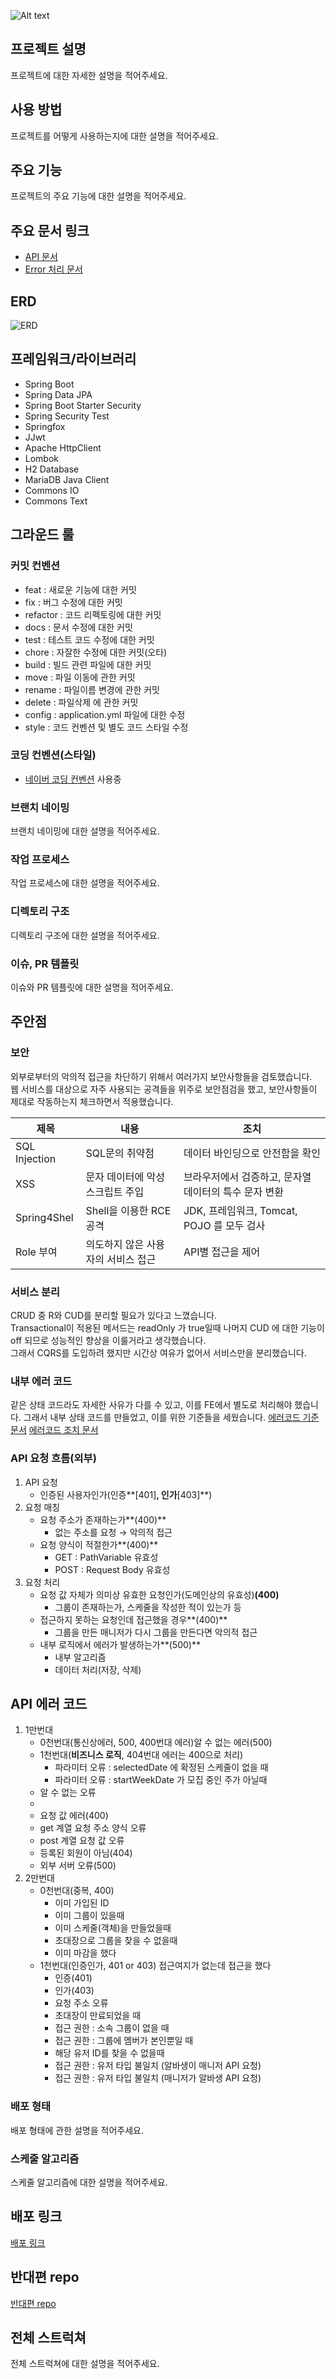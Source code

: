 ![Alt text](gitsource/%EB%85%B8%EC%85%98%EB%B0%B0%EB%84%884.png)

## 프로젝트 설명

프로젝트에 대한 자세한 설명을 적어주세요.

## 사용 방법

프로젝트를 어떻게 사용하는지에 대한 설명을 적어주세요.

## 주요 기능

프로젝트의 주요 기능에 대한 설명을 적어주세요.

## 주요 문서 링크

- [API 문서](링크를_넣어주세요)
- [Error 처리 문서](링크를_넣어주세요)

## ERD

![ERD](이미지경로를_넣어주세요)

## 프레임워크/라이브러리

- Spring Boot
- Spring Data JPA
- Spring Boot Starter Security
- Spring Security Test
- Springfox
- JJwt
- Apache HttpClient
- Lombok
- H2 Database
- MariaDB Java Client
- Commons IO
- Commons Text

## 그라운드 룰

### 커밋 컨벤션

- feat : 새로운 기능에 대한 커밋
- fix : 버그 수정에 대한 커밋
- refactor : 코드 리펙토링에 대한 커밋
- docs : 문서 수정에 대한 커밋
- test : 테스트 코드 수정에 대한 커밋
- chore : 자잘한 수정에 대한 커밋(오타)
- build : 빌드 관련 파일에 대한 커밋
- move : 파일 이동에 관한 커밋
- rename : 파일이름 변경에 관한 커밋
- delete : 파일삭제 에 관한 커밋
- config : application.yml 파일에 대한 수정
- style : 코드 컨벤션 및 별도 코드 스타일 수정

### 코딩 컨벤션(스타일)

- [네이버 코딩 컨벤션](https://naver.github.io/hackday-conventions-java/) 사용중

### 브랜치 네이밍

브랜치 네이밍에 대한 설명을 적어주세요.

### 작업 프로세스

작업 프로세스에 대한 설명을 적어주세요.

### 디렉토리 구조

디렉토리 구조에 대한 설명을 적어주세요.

### 이슈, PR 템플릿

이슈와 PR 템플릿에 대한 설명을 적어주세요.

## 주안점

### 보안
외부로부터의 악의적 접근을 차단하기 위해서 여러가지 보안사항들을 검토했습니다.  
웹 서비스를 대상으로 자주 사용되는 공격들을 위주로 보안점검을 했고, 보안사항들이 제대로 작동하는지 체크하면서 적용했습니다.

|제목|내용|조치|
|------|---|---|
|SQL Injection|SQL문의 취약점|데이터 바인딩으로 안전함을 확인|
|XSS|문자 데이터에 악성 스크립트 주입|브라우저에서 검증하고, 문자열 데이터의 특수 문자 변환|
|Spring4Shel|Shell을 이용한 RCE 공격|JDK, 프레임워크, Tomcat, POJO 를 모두 검사|
|Role 부여|의도하지 않은 사용자의 서비스 접근|API별 접근을 제어|

### 서비스 분리
CRUD 중 R와 CUD를 분리할 필요가 있다고 느꼈습니다.  
Transactional이 적용된 메서드는 readOnly 가 true일때 나머지 CUD 에 대한 기능이 off 되므로 성능적인 향상을 이룰거라고 생각했습니다.  
그래서 CQRS를 도입하려 했지만 시간상 여유가 없어서 서비스만을 분리했습니다.

### 내부 에러 코드
같은 상태 코드라도 자세한 사유가 다를 수 있고, 이를 FE에서 별도로 처리해야 했습니다. 그래서 내부 상태 코드를 만들었고, 이를 위한 기준들을 세웠습니다.
[에러코드 기준 문서](https://www.notion.so/error-978e4b88b09f4e20a487ec4904eddd67)
[에러코드 조치 문서](https://www.notion.so/API-errorCode-b158aeae42b64c05b1edb3080ed96aed)

### API 요청 흐름(외부)

1. API 요청
    - 인증된 사용자인가(인증**[401]**, 인가**[403]**)
2. 요청 매칭
    - 요청 주소가 존재하는가**(400)**
        - 없는 주소를 요청 → 악의적 접근
    - 요청 양식이 적절한가**(400)**
        - GET : PathVariable 유효성
        - POST : Request Body 유효성
3. 요청 처리
    - 요청 값 자체가 의미상 유효한 요청인가(도메인상의 유효성)**(400)**
        - 그룹이 존재하는가, 스케줄을 작성한 적이 있는가 등
    - 접근하지 못하는 요청인데 접근했을 경우**(400)**
        - 그룹을 만든 매니저가 다시 그룹을 만든다면 악의적 접근
    - 내부 로직에서 에러가 발생하는가**(500)**
        - 내부 알고리즘
        - 데이터 처리(저장, 삭제)

## API 에러 코드

1. 1만번대
    - 0천번대(통신상에러, 500, 400번대 에러)알 수 없는 에러(500)
    - 1천번대(**비즈니스 로직**, 404번대 에러는 400으로 처리)
        - 파라미터 오류 : selectedDate 에 확정된 스케줄이 없을 때
        - 파라미터 오류 : startWeekDate 가 모집 중인 주가 아닐때
    - 알 수 없는 오류
    - 
    - 요청 값 에러(400)
    - get 계열 요청 주소 양식 오류
    - post 계열 요청 값 오류
    - 등록된 회원이 아님(404)
    - 외부 서버 오류(500)
2. 2만번대
    - 0천번대(중복, 400)
        - 이미 가입된 ID
        - 이미 그룹이 있을때
        - 이미 스케줄(객체)을 만들었을때
        - 초대장으로 그룹을 찾을 수 없을때
        - 이미 마감을 했다
    - 1천번대(인증인가, 401 or 403) 접근여지가 없는데 접근을 했다
        - 인증(401)
        - 인가(403)
        - 요청 주소 오류
        - 초대장이 만료되었을 때
        - 접근 권한 : 소속 그룹이 없을 때
        - 접근 권한 : 그룹에 멤버가 본인뿐일 때
        - 해당 유저 ID를 찾을 수 없을때
        - 접근 권한 : 유저 타입 불일치 (알바생이 매니저 API 요청)
        - 접근 권한 : 유저 타입 불일치 (매니저가 알바생 API 요청)

### 배포 형태

배포 형태에 관한 설명을 적어주세요.

### 스케줄 알고리즘

스케줄 알고리즘에 대한 설명을 적어주세요.

## 배포 링크

[배포 링크](링크를_넣어주세요)

## 반대편 repo

[반대편 repo](링크를_넣어주세요)

## 전체 스트럭쳐

전체 스트럭쳐에 대한 설명을 적어주세요.

